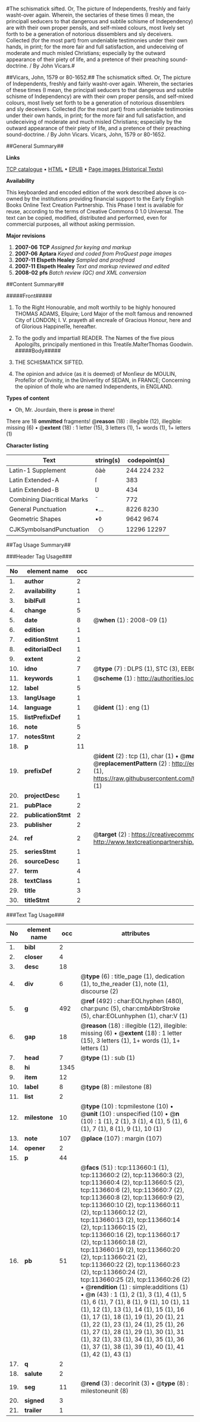 #The schismatick sifted. Or, The picture of Independents, freshly and fairly washt-over again. Wherein, the sectaries of these times (I mean, the principall seducers to that dangerous and subtile schisme of Independency) are with their own proper pensils, and self-mixed colours, most lively set forth to be a generation of notorious dissemblers and sly deceivers. Collected (for the most part) from undeniable testimonies under their own hands, in print; for the more fair and full satisfaction, and undeceiving of moderate and much misled Christians; especially by the outward appearance of their piety of life, and a pretence of their preaching sound-doctrine. / By John Vicars.#

##Vicars, John, 1579 or 80-1652.##
The schismatick sifted. Or, The picture of Independents, freshly and fairly washt-over again. Wherein, the sectaries of these times (I mean, the principall seducers to that dangerous and subtile schisme of Independency) are with their own proper pensils, and self-mixed colours, most lively set forth to be a generation of notorious dissemblers and sly deceivers. Collected (for the most part) from undeniable testimonies under their own hands, in print; for the more fair and full satisfaction, and undeceiving of moderate and much misled Christians; especially by the outward appearance of their piety of life, and a pretence of their preaching sound-doctrine. / By John Vicars.
Vicars, John, 1579 or 80-1652.

##General Summary##

**Links**

[TCP catalogue](http://www.ota.ox.ac.uk/tcp/)  • 
[HTML](http://tei.it.ox.ac.uk/tcp/Texts-HTML/free/A95/A95897.html)  • 
[EPUB](http://tei.it.ox.ac.uk/tcp/Texts-EPUB/free/A95/A95897.epub) • 
[Page images (Historical Texts)](https://data.historicaltexts.jisc.ac.uk/view?pubId=eebo-99861523e&pageId=eebo-99861523e-113660-1)

**Availability**

This keyboarded and encoded edition of the
	       work described above is co-owned by the institutions
	       providing financial support to the Early English Books
	       Online Text Creation Partnership. This Phase I text is
	       available for reuse, according to the terms of Creative
	       Commons 0 1.0 Universal. The text can be copied,
	       modified, distributed and performed, even for
	       commercial purposes, all without asking permission.

**Major revisions**

1. __2007-06__ __TCP__ *Assigned for keying and markup*
1. __2007-06__ __Aptara__ *Keyed and coded from ProQuest page images*
1. __2007-11__ __Elspeth Healey__ *Sampled and proofread*
1. __2007-11__ __Elspeth Healey__ *Text and markup reviewed and edited*
1. __2008-02__ __pfs__ *Batch review (QC) and XML conversion*

##Content Summary##

#####Front#####

1. To the Right Honourable, and moſt
worthily to be highly honoured
THOMAS ADAMS, Eſquire;
Lord Major of the moſt famous and
renowned City of LONDON; I. V.
prayeth all encreaſe of Gracious Honour, here
and of Glorious Happineſſe,
hereafter.

1. To the godly and impartiall
READER.
The Names of the five pious Apologiſts,
principally mentioned in this Treatiſe.MaſterThomas Goodwin.
#####Body#####

1. THE
SCHISMATICK
SIFTED.

1. The opinion and advice (as it is deemed)
of Monſieur de MOULIN, Profeſſor
of Divinity, in the Ʋniverſity of SEDAN,
in FRANCE; Concerning the
opinion of thoſe who are named Independents,
in ENGLAND.

**Types of content**

  * Oh, Mr. Jourdain, there is **prose** in there!

There are 18 **ommitted** fragments! 
 @__reason__ (18) : illegible (12), illegible: missing (6)  •  @__extent__ (18) : 1 letter (15), 3 letters (1), 1+ words (1), 1+ letters (1)

**Character listing**


|Text|string(s)|codepoint(s)|
|---|---|---|
|Latin-1 Supplement|ôàè|244 224 232|
|Latin Extended-A|ſ|383|
|Latin Extended-B|Ʋ|434|
|Combining             Diacritical Marks|̄|772|
|General Punctuation|•…|8226 8230|
|Geometric Shapes|▪◊|9642 9674|
|CJKSymbolsandPunctuation|〈〉|12296 12297|

##Tag Usage Summary##

###Header Tag Usage###

|No|element name|occ|attributes|
|---|---|---|---|
|1.|__author__|2||
|2.|__availability__|1||
|3.|__biblFull__|1||
|4.|__change__|5||
|5.|__date__|8| @__when__ (1) : 2008-09 (1)|
|6.|__edition__|1||
|7.|__editionStmt__|1||
|8.|__editorialDecl__|1||
|9.|__extent__|2||
|10.|__idno__|7| @__type__ (7) : DLPS (1), STC (3), EEBO-CITATION (1), PROQUEST (1), VID (1)|
|11.|__keywords__|1| @__scheme__ (1) : http://authorities.loc.gov/ (1)|
|12.|__label__|5||
|13.|__langUsage__|1||
|14.|__language__|1| @__ident__ (1) : eng (1)|
|15.|__listPrefixDef__|1||
|16.|__note__|5||
|17.|__notesStmt__|2||
|18.|__p__|11||
|19.|__prefixDef__|2| @__ident__ (2) : tcp (1), char (1)  •  @__matchPattern__ (2) : ([0-9\-]+):([0-9IVX]+) (1), (.+) (1)  •  @__replacementPattern__ (2) : http://eebo.chadwyck.com/downloadtiff?vid=$1&page=$2 (1), https://raw.githubusercontent.com/textcreationpartnership/Texts/master/tcpchars.xml#$1 (1)|
|20.|__projectDesc__|1||
|21.|__pubPlace__|2||
|22.|__publicationStmt__|2||
|23.|__publisher__|2||
|24.|__ref__|2| @__target__ (2) : https://creativecommons.org/publicdomain/zero/1.0/ (1), http://www.textcreationpartnership.org/docs/. (1)|
|25.|__seriesStmt__|1||
|26.|__sourceDesc__|1||
|27.|__term__|4||
|28.|__textClass__|1||
|29.|__title__|3||
|30.|__titleStmt__|2||


###Text Tag Usage###

|No|element name|occ|attributes|
|---|---|---|---|
|1.|__bibl__|2||
|2.|__closer__|4||
|3.|__desc__|18||
|4.|__div__|6| @__type__ (6) : title_page (1), dedication (1), to_the_reader (1), note (1), discourse (2)|
|5.|__g__|492| @__ref__ (492) : char:EOLhyphen (480), char:punc (5), char:cmbAbbrStroke (5), char:EOLunhyphen (1), char:V (1)|
|6.|__gap__|18| @__reason__ (18) : illegible (12), illegible: missing (6)  •  @__extent__ (18) : 1 letter (15), 3 letters (1), 1+ words (1), 1+ letters (1)|
|7.|__head__|7| @__type__ (1) : sub (1)|
|8.|__hi__|1345||
|9.|__item__|12||
|10.|__label__|8| @__type__ (8) : milestone (8)|
|11.|__list__|2||
|12.|__milestone__|10| @__type__ (10) : tcpmilestone (10)  •  @__unit__ (10) : unspecified (10)  •  @__n__ (10) : 1 (1), 2 (1), 3 (1), 4 (1), 5 (1), 6 (1), 7 (1), 8 (1), 9 (1), 10 (1)|
|13.|__note__|107| @__place__ (107) : margin (107)|
|14.|__opener__|2||
|15.|__p__|44||
|16.|__pb__|51| @__facs__ (51) : tcp:113660:1 (1), tcp:113660:2 (2), tcp:113660:3 (2), tcp:113660:4 (2), tcp:113660:5 (2), tcp:113660:6 (2), tcp:113660:7 (2), tcp:113660:8 (2), tcp:113660:9 (2), tcp:113660:10 (2), tcp:113660:11 (2), tcp:113660:12 (2), tcp:113660:13 (2), tcp:113660:14 (2), tcp:113660:15 (2), tcp:113660:16 (2), tcp:113660:17 (2), tcp:113660:18 (2), tcp:113660:19 (2), tcp:113660:20 (2), tcp:113660:21 (2), tcp:113660:22 (2), tcp:113660:23 (2), tcp:113660:24 (2), tcp:113660:25 (2), tcp:113660:26 (2)  •  @__rendition__ (1) : simple:additions (1)  •  @__n__ (43) : 1 (1), 2 (1), 3 (1), 4 (1), 5 (1), 6 (1), 7 (1), 8 (1), 9 (1), 10 (1), 11 (1), 12 (1), 13 (1), 14 (1), 15 (1), 16 (1), 17 (1), 18 (1), 19 (1), 20 (1), 21 (1), 22 (1), 23 (1), 24 (1), 25 (1), 26 (1), 27 (1), 28 (1), 29 (1), 30 (1), 31 (1), 32 (1), 33 (1), 34 (1), 35 (1), 36 (1), 37 (1), 38 (1), 39 (1), 40 (1), 41 (1), 42 (1), 43 (1)|
|17.|__q__|2||
|18.|__salute__|2||
|19.|__seg__|11| @__rend__ (3) : decorInit (3)  •  @__type__ (8) : milestoneunit (8)|
|20.|__signed__|3||
|21.|__trailer__|1||
